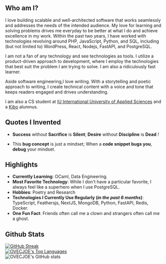 ## Who am I?

I love building scalable and well-architected software that works seamlessly and addresses the needs of the intended audience. My love for learning and solving problems drives me everyday to be better at what I do and achieve excellence in my work. Within the past two years, I have worked with technologies revolving around PHP, JavaScript, Python, and SQL, including (but not limited to) WordPress, React, Nodejs, FastAPI, and PostgreSQL.

I am not a fan of any technology and see technologies as tools. I utilize a product-driven approach to development, where I employ the technologies that best suit the problem I am trying to solve. I am also a ridiculously fast learner.

Aside software engineering,I love writing. With a storytelling and poetic approach to writing, I create technical content with a voice and tone that keeps readers engaged and drives understanding.

I am also a CS student at [IU International University of Applied Sciences](https://iu.org) and a [Kibo](https://kibo.school) alumnus.

## Quotes I Invented

- **Success** without **Sacrifice** is **Silent**; **Desire** without **Discipline** is **Dead** *!*

- This **bug concept** is just a mindset; When a **code snippet bugs you**, **debug** your mindset.

## Highlights

- **Currently Learning**: OCaml, Data Engineering.
- **Most Favorite Technology**: While I don't have a particular favorite, I always feel like a superhero when I use PostgreSQL.
- **Hobbies**: Poetry and Research
- **Technologies I Currently Use Regularly (_in the past 6 months_)**: TypeScript, Feathersjs, NextJS, MongoDB, Python, FastAPI, Redis, Docker.
- **One Fun Fact**: Friends often call me a clown and strangers often call me a ghost.

## Github Stats

[![GitHub Streak](https://streak-stats.demolab.com?user=OVECJOE)](https://git.io/streak-stats)
<br>
<a href="https://github.com/SubhamRaoniar28/github-readme-stats"><img alt="OVECJOE's Top Languages" src="https://github-readme-stats.vercel.app/api/top-langs/?username=OVECJOE&langs_count=8&count_private=true&layout=compact&theme=highcontrast&hide_border=true&bg_color=0A524E" /></a>
<br>
![OVECJOE's GitHub stats](https://github-readme-stats.vercel.app/api?username=OVECJOE&show_icons=true&theme=highcontrast)
